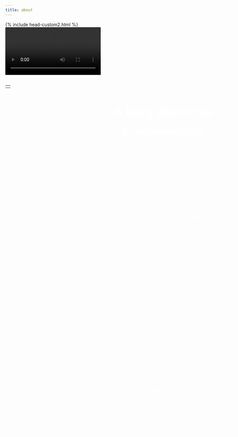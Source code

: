 ```yaml
---
title: about
---
```



<html lang="en">
<head>
    <meta charset="UTF-8">
    <meta name="viewport" content="width=device-width, initial-scale=1.0">
<style>
    #wrapper
    {
    position:relative;
    text-align:center;
    margin:0 auto;
    padding:0px;
    width:995px;
    z-index:2;
    color: white;
    }
    h1
    {
    margin-top:50px;
    color:white;
    font-size:40px;
    }
    h2
    {
    margin-top:25px;
    color:white;
    font-size:25px;
    }
    p
    {
    margin-top:10px;
    color:white;
    font-size:15px;
    background: rgba(0,0,0,0.2);
    }
</style>
    {% include head-custom2.html %}
</head>

<body> 
<div id="video_wrapper">
    <video autoplay loop id="myVideo">
        <source type="video/mp4" class="video">
    </video>
    <div id="wrapper">
        {% include nav_frontend.html %}
         <table>
            <tr>
                <td><div id="digital-clock"></div></td>
            </tr>
        </table>
        <h1>A blog about me</h1>
        <h2>My interest and skills</h2>
        
        <table>
            <tr>
                <th>Interest</th>
                <th>Skills</th>
            </tr>
            
            <tr>
                <td>Video game</td>
                <td>Know a little bit of Java</td>
            </tr>
            <tr>
                <td>Soccer</td>
                <td>Know how to build a website with Flask</td>
            </tr>
            <tr>
                <td>Read fiction</td>
                <td>know how to use Github</td>
            </tr>
            <tr>
                <td>Sleep</td>
                <td>Know how to use Python</td>
            </tr>
        </table>
        
        <h2>something for the week that shows your goals, efforts, and vocab</h2>
        
        <table>
            <tr>
                <th>Goals</th>
                <th>Vocab</th>
                <th>Gratitude list</th>
            </tr>
   
            <tr>
                <td>Something I will put right here in the future</td>
                <td>mental health</td>
                <td>my parents</td>
            </tr>
  
             <tr>
                <td>Something I will put right here in the future</td>
                <td>psychology</td>
                <td>teachers</td>
             </tr>
  
             <tr>
                <td>Something I will put right here in the future</td>
                <td>Something I will put right here in the future</td>
                <td>friends</td>
             </tr>
        <p>
            Some notes about gratitude to someone on campus and someone at home
        </p>
            
        <p>
            Someone on campus:
            
        </p>
            
        <p>
            Someone at home:
            
        </p>
        
    </div>
</div>
<script type="text/javascript" defer>
        var l;
function getDateTime(){
        var now     = new Date(); 
        var year    = now.getFullYear();
        var month   = now.getMonth()+1; 
        var day     = now.getDate();
        var hour    = now.getHours();
        var minute  = now.getMinutes();
        var second  = now.getSeconds(); 
        l = hour;
        if(month.toString().length == 1) {
             month = '0'+month;
        }
        if(day.toString().length == 1) {
             day = '0'+day;
        }   
        if(hour.toString().length == 1) {
             hour = '0'+hour;
        }
        if(minute.toString().length == 1) {
             minute = '0'+minute;
        }
        if(second.toString().length == 1) {
             second = '0'+second;
        }   
        var dateTime = year+'/'+month+'/'+day+' '+hour+':'+minute+':'+second;   
         return dateTime;
    }
    
    setInterval(function(){
        currentTime = getDateTime();
        document.getElementById("digital-clock").innerHTML = currentTime;
    }, 1000);
    
window.onload = function(){

function checking(){
    if ((l>=0)&&(l<=5)){
        document.querySelector("#myVideo").setAttribute("src","https://drive.google.com/uc?export=view&id=17ygkkkTDZb219cgsmglfod33qP8PGW58");
    }
    else if((l>=6)&&(l<=9)){
        document.querySelector("#myVideo").setAttribute("src","https://drive.google.com/uc?export=view&id=1GV5A1SChf-hhkKheakg01GBd-CjpzlHx");
    }
    else if((l>=9)&&(l<=12)){
        document.querySelector("#myVideo").setAttribute("src","https://drive.google.com/uc?export=view&id=1BFKYi3db4VSzsVtV6-imY8mhcOxHe-g_");
    }
    else if((l>=13)&&(l<=17)){
        document.querySelector("#myVideo").setAttribute("src","https://drive.google.com/uc?export=view&id=1w4kUtoqYsylUpLU_g3oI7OtYhhPcQIiM");
    }
    else if((l>=18)&&(l<=20)){
        document.querySelector("#myVideo").setAttribute("src","https://drive.google.com/uc?export=view&id=10qZhLCMqm_RDj89Jjp8edLKLurSjQmh-");
    }
    else if((l>=21)&&(l<=23)){
        document.querySelector("#myVideo").setAttribute("src","https://drive.google.com/uc?export=view&id=1IOK35bZ6iM5q4rYxhLmlFwYa3lHjINXR");
    }        
}
  checking();   
}                      
</script>
    
</body>
    </html>
